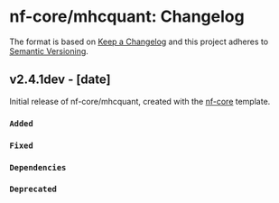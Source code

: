 # nf-core/mhcquant: Changelog

The format is based on [Keep a Changelog](https://keepachangelog.com/en/1.0.0/)
and this project adheres to [Semantic Versioning](https://semver.org/spec/v2.0.0.html).

## v2.4.1dev - [date]

Initial release of nf-core/mhcquant, created with the [nf-core](https://nf-co.re/) template.

### `Added`

### `Fixed`

### `Dependencies`

### `Deprecated`
